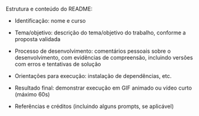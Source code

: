 Estrutura e conteúdo do README:

- Identificação: nome e curso

- Tema/objetivo: descrição do tema/objetivo do trabalho, conforme a proposta validada

- Processo de desenvolvimento: comentários pessoais sobre o desenvolvimento, com evidências de compreensão, incluindo versões com erros e tentativas de solução

- Orientações para execução: instalação de dependências, etc.

- Resultado final: demonstrar execução em GIF animado ou vídeo curto (máximo 60s)

- Referências e créditos (incluindo alguns prompts, se aplicável)